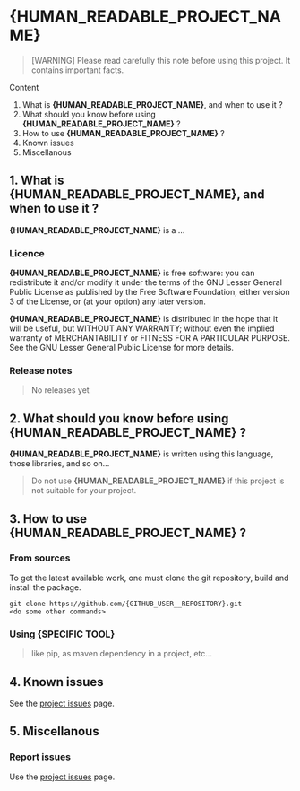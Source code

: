# {HUMAN_READABLE_PROJECT_NAME}

> [WARNING] Please read carefully this note before using this project. It contains important facts.

Content

1. What is **{HUMAN_READABLE_PROJECT_NAME}**, and when to use it ?
2. What should you know before using **{HUMAN_READABLE_PROJECT_NAME}** ?
3. How to use **{HUMAN_READABLE_PROJECT_NAME}** ?
4. Known issues
5. Miscellanous

## 1. What is **{HUMAN_READABLE_PROJECT_NAME}**, and when to use it ?

**{HUMAN_READABLE_PROJECT_NAME}** is a ...


### Licence

**{HUMAN_READABLE_PROJECT_NAME}** is free software: you can redistribute it and/or modify it under the terms of the GNU Lesser General Public License as published by the Free Software Foundation, either version 3 of the License, or (at your option) any later version.

**{HUMAN_READABLE_PROJECT_NAME}** is distributed in the hope that it will be useful, but WITHOUT ANY WARRANTY; without even the implied warranty of MERCHANTABILITY or FITNESS FOR A PARTICULAR PURPOSE. See the GNU Lesser General Public License for more details.

### Release notes

> No releases yet

## 2. What should you know before using **{HUMAN_READABLE_PROJECT_NAME}** ?

**{HUMAN_READABLE_PROJECT_NAME}** is written using this language, those libraries, and so on...

> Do not use **{HUMAN_READABLE_PROJECT_NAME}** if this project is not suitable for your project.

## 3. How to use **{HUMAN_READABLE_PROJECT_NAME}** ?

### From sources

To get the latest available work, one must clone the git repository, build and install the package.

	git clone https://github.com/{GITHUB_USER__REPOSITORY}.git
	<do some other commands>


### Using {SPECIFIC TOOL}

> like pip, as maven dependency in a project, etc...

## 4. Known issues
See the [project issues](https://github.com/{GITHUB_USER__REPOSITORY}/issues) page.

## 5. Miscellanous

### Report issues
Use the [project issues](https://github.com/{GITHUB_USER__REPOSITORY}/issues) page.
